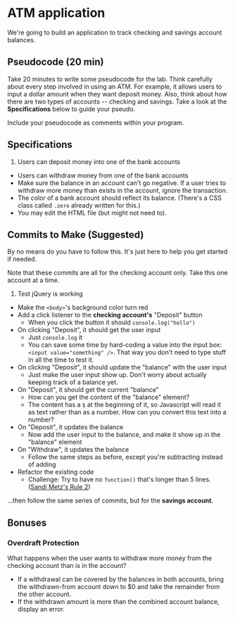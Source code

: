 # ATM application

We're going to build an application to track checking and savings account balances.

## Pseudocode (20 min)

Take 20 minutes to write some pseudocode for the lab. Think carefully about every step involved in using an ATM. For example, it allows users to input a dollar amount when they want deposit money. Also, think about how there are two types of accounts -- checking and savings. Take a look at the **Specifications** below to guide your pseudo.

Include your pseudocode as comments within your program.

## Specifications

1. Users can deposit money into one of the bank accounts
- Users can withdraw money from one of the bank accounts
- Make sure the balance in an account can't go negative. If a user tries to withdraw more money than exists in the account, ignore the transaction.
- The color of a bank account should reflect its balance. (There's a CSS class called `.zero` already written for this.)
- You may edit the HTML file (but might not need to).

## Commits to Make (Suggested)

By no means do you have to follow this. It's just here to help you get started if needed.

Note that these commits are all for the checking account only. Take this one account at a time.

1. Test jQuery is working
  - Make the `<body>`'s background color turn red
- Add a click listener to the **checking account's** "Deposit" button
  - When you click the button it should `console.log("hello")`
- On clicking "Deposit", it should get the user input
  - Just `console.log` it
  - You can save some time by hard-coding a value into the input box: `<input value="something" />`. That way you don't need to type stuff in all the time to test it.
- On clicking "Deposit", it should update the "balance" with the user input
  - Just make the user input show up. Don't worry about actually keeping track of a balance yet.
- On "Deposit", it should get the current "balance"
  - How can you get the content of the "balance" element?
  - The content has a `$` at the beginning of it, so Javascript will read it as text rather than as a number. How can you convert this text into a number?
- On "Deposit", it updates the balance
  - Now add the user input to the balance, and make it show up in the "balance" element
- On "Withdraw", it updates the balance
  - Follow the same steps as before, except you're subtracting instead of adding
- Refactor the existing code
  - Challenge: Try to have no `function()` that's longer than 5 lines. ([Sandi Metz's Rule 2](https://robots.thoughtbot.com/sandi-metz-rules-for-developers#the-rules))

...then follow the same series of commits, but for the **savings account**.

## Bonuses

### Overdraft Protection

What happens when the user wants to withdraw more money from the checking account than is in the account?
- If a withdrawal can be covered by the balances in both accounts, bring the withdrawn-from account down to $0 and take the remainder from the other account.
- If the withdrawn amount is more than the combined account balance, display an error.

